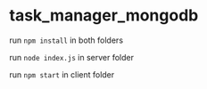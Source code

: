 # task_manager_mongodb

run `npm install` in both folders

run `node index.js` in server folder

run `npm start` in client folder
